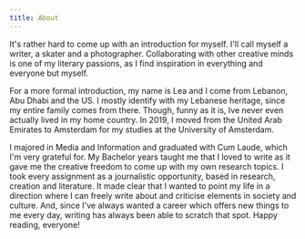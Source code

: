 ```yaml
---
title: About
---
```

It's rather hard to come up with an introduction for myself. I'll call myself a writer, a skater and a photographer. Collaborating with other creative minds is one of my literary passions, as I find inspiration in everything and everyone but myself. 

For a more formal introduction, my name is Lea and I come from Lebanon, Abu Dhabi and the US. I mostly identify with my Lebanese heritage, since my entire family comes from there. Though, funny as it is, Ive never even actually lived in my home country. In 2019, I moved from the United Arab Emirates to Amsterdam for my studies at the University of Amsterdam. 

I majored in Media and Information and graduated with Cum Laude, which I'm very grateful for. My Bachelor years taught me that I loved to write as it gave me the creative freedom to come up with my own research topics. I took every assignment as a journalistic opportunity, based in research, creation and literature. It made clear that I wanted to point my life in a direction where I can freely write about and criticise elements in society and culture. And, since I've always wanted a career which offers new things to me every day, writing has always been able to scratch that spot. Happy reading, everyone!